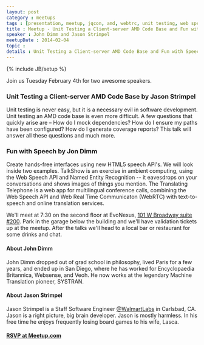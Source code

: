```yaml
---
layout: post
category : meetups
tags : [presentation, meetup, jqcon, amd, webtrc, unit testing, web speech api]
title : Meetup - Unit Testing a Client-server AMD Code Base and Fun with Speech
speaker : John Dimm and Jason Strimpel
meetupDate : 2014-02-04
topic :
details : Unit Testing a Client-server AMD Code Base and Fun with Speech
---
```

{% include JB/setup %}

Join us Tuesday February 4th for two awesome speakers.

### Unit Testing a Client-server AMD Code Base by Jason Strimpel
Unit testing is never easy, but it is a necessary evil in software development. Unit testing an AMD code base is even more difficult. A few questions that quickly arise are – How do I mock dependencies? How do I ensure my paths have been configured? How do I generate coverage reports? This talk will answer all these questions and much more.

### Fun with Speech by Jon Dimm
Create hands-free interfaces using new HTML5 speech API's. We will look inside two examples. TalkShow is an exercise in ambient computing, using the Web Speech API and Named Entity Recognition -- it eavesdrops on your conversations and shows images of things you mention. The Translating Telephone is a web app for multilingual conference calls, combining the Web Speech API and Web Real Time Communicaton (WebRTC) with text-to-speech and online translation services.

We'll meet at 7:30 on the second floor at EvoNexus, [101 W Broadway suite #200](https://www.google.com/maps/preview/place/101+W+Broadway+%23200,+San+Diego,+CA+92101/@32.7150983,-117.164295,17z/data=!3m1!4b1!4m2!3m1!1s0x80d954a84a1fe9a1:0x37a8c0521720bfd?hl=en). Park in the garage below the building
and we'll have validation tickets up at the meetup. After the talks we'll head to a local bar or restaurant
for some drinks and chat.

#### About John Dimm
John Dimm dropped out of grad school in philosophy, lived Paris for a few years, and ended up in San Diego, where he has worked for Encyclopaedia Britannica, Websense, and Veoh.  He now works at the legendary Machine Translation pioneer, SYSTRAN.

#### About Jason Strimpel
Jason Strimpel is a Staff Software Engineer [@WalmartLabs](http://www.walmartlabs.com/) in Carlsbad, CA.
Jason is a right picture, big brain developer. Jason is mostly harmless. In his free time he
enjoys frequently losing board games to his wife, Lasca.

#### [RSVP at Meetup.com](http://www.meetup.com/sandiegojs/events/159050222/)
